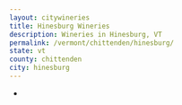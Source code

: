 ```yaml
---
layout: citywineries
title: Hinesburg Wineries
description: Wineries in Hinesburg, VT
permalink: /vermont/chittenden/hinesburg/
state: vt
county: chittenden
city: hinesburg
---
```

-
